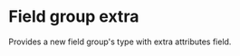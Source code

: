 Field group extra
================================
Provides a new field group's type with extra attributes field.
